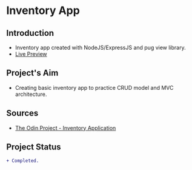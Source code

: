 # Inventory App

## Introduction

- Inventory app created with NodeJS/ExpressJS and pug view library.
- [Live Preview](https://ikari-shirei-inventory-app.herokuapp.com/)

## Project's Aim

- Creating basic inventory app to practice CRUD model and MVC architecture.

## Sources

- [The Odin Project - Inventory Application](https://www.theodinproject.com/paths/full-stack-javascript/courses/nodejs/lessons/inventory-application)

## Project Status

```diff
+ Completed.
```

